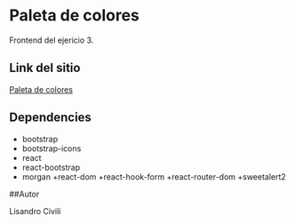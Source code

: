 # Paleta de colores

Frontend del ejericio 3.

## Link del sitio

[Paleta de colores](https://colores-rolling.netlify.app/)

## Dependencies
+ bootstrap
+ bootstrap-icons
+ react
+ react-bootstrap
+ morgan
+react-dom
+react-hook-form
+react-router-dom
+sweetalert2

##Autor

Lisandro Civili
